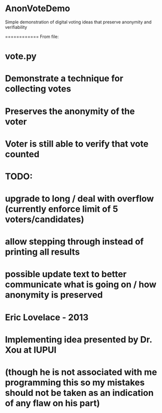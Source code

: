 AnonVoteDemo
============

Simple demonstration of digital voting ideas that preserve anonymity and verifiability


============
From file:

# vote.py
# Demonstrate a technique for collecting votes
# Preserves the anonymity of the voter
# Voter is still able to verify that vote counted
# TODO:
#  upgrade to long / deal with overflow (currently enforce limit of 5 voters/candidates)
#   allow stepping through instead of printing all results
#   possible update text to better communicate what is going on / how anonymity is preserved

# Eric Lovelace - 2013
# Implementing idea presented by Dr. Xou at IUPUI 
# (though he is not associated with me programming this so my mistakes should not be taken as an indication of any flaw on his part)
